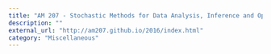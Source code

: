 ```yaml
---
title: "AM 207 - Stochastic Methods for Data Analysis, Inference and Optimization, Harvard University"
description: ""
external_url: "http://am207.github.io/2016/index.html"
category: "Miscellaneous"
---
```

